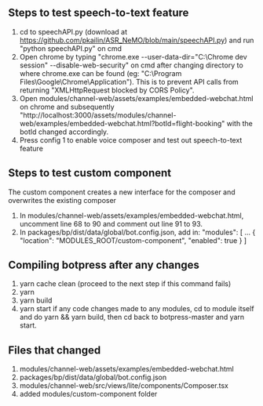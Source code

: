 ## Steps to test speech-to-text feature 
1. cd to speechAPI.py (download at https://github.com/pkailin/ASR_NeMO/blob/main/speechAPI.py) and run "python speechAPI.py" on cmd 
2. Open chrome by typing "chrome.exe --user-data-dir="C:\Chrome dev session" --disable-web-security" on cmd after changing directory to where chrome.exe can be found (eg: "C:\Program Files\Google\Chrome\Application"). This is to prevent API calls from returning "XMLHttpRequest blocked by CORS Policy". 
3. Open modules/channel-web/assets/examples/embedded-webchat.html on chrome and subsequently "http://localhost:3000/assets/modules/channel-web/examples/embedded-webchat.html?botId=flight-booking" with the botId changed accordingly. 
4. Press config 1 to enable voice composer and test out speech-to-text feature 

## Steps to test custom component 
The custom component creates a new interface for the composer and overwrites the existing composer 
1. In modules/channel-web/assets/examples/embedded-webchat.html, uncomment line 68 to 90 and comment out line 91 to 93. 
2. In packages/bp/dist/data/global/bot.config.json, add in:
"modules": [
  ...
  {
    "location": "MODULES_ROOT/custom-component",
    "enabled": true
  }
]

## Compiling botpress after any changes 
1. yarn cache clean (proceed to the next step if this command fails)
2. yarn
3. yarn build
4. yarn start
if any code changes made to any modules, cd to module itself and do yarn && yarn build, then cd back to botpress-master and yarn start. 

## Files that changed 
1. modules/channel-web/assets/examples/embedded-webchat.html
2. packages/bp/dist/data/global/bot.config.json
3. modules/channel-web/src/views/lite/components/Composer.tsx 
4. added modules/custom-component folder 
